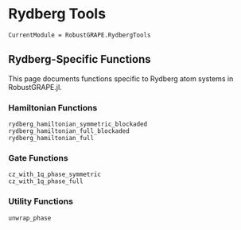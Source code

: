 # Rydberg Tools

```@meta
CurrentModule = RobustGRAPE.RydbergTools
```

## Rydberg-Specific Functions

This page documents functions specific to Rydberg atom systems in RobustGRAPE.jl.

### Hamiltonian Functions

```@docs
rydberg_hamiltonian_symmetric_blockaded
rydberg_hamiltonian_full_blockaded
rydberg_hamiltonian_full
```

### Gate Functions

```@docs
cz_with_1q_phase_symmetric
cz_with_1q_phase_full
```

### Utility Functions

```@docs
unwrap_phase
```